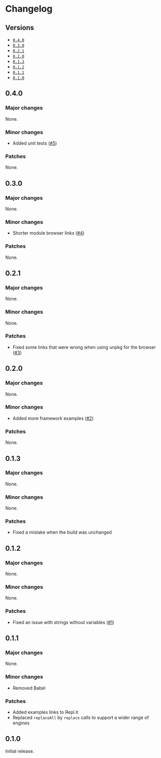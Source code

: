 # Changelog

## Versions

- [`0.4.0`](#040)
- [`0.3.0`](#030)
- [`0.2.1`](#021)
- [`0.2.0`](#020)
- [`0.1.3`](#013)
- [`0.1.2`](#012)
- [`0.1.1`](#011)
- [`0.1.0`](#010)

## 0.4.0

### Major changes

None.

### Minor changes

- Added unit tests ([#5](https://github.com/aminnairi/node-translation/pull/5))

### Patches

None.

## 0.3.0

### Major changes

None.

### Minor changes

- Shorter module browser links ([#4](https://github.com/aminnairi/node-translation/pull/4))

### Patches

None.

## 0.2.1

### Major changes

None.

### Minor changes

None.

### Patches

- Fixed some links that were wrong when using unpkg for the browser ([#3](https://github.com/aminnairi/node-translation/pull/3))

## 0.2.0

### Major changes

None.

### Minor changes

- Added more framework examples ([#2](https://github.com/aminnairi/node-translation/pull/2))

### Patches

None.

## 0.1.3

### Major changes

None.

### Minor changes

None.

### Patches

- Fixed a mistake when the build was unchanged

## 0.1.2

### Major changes

None.

### Minor changes

None.

### Patches

- Fixed an issue with strings without variables ([#1](https://github.com/aminnairi/node-translation/pull/1))

## 0.1.1

### Major changes

None.

### Minor changes

- Removed Babel

### Patches

- Added examples links to Repl.it
- Replaced `replaceAll` by `replace` calls to support a wider range of engines

## 0.1.0

Initial release.

